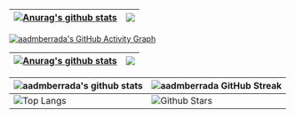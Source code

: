 
| <a href="https://github.com/aadmberrada/github-readme-stats"><img align="center" src="https://github-readme-stats.vercel.app/api?username=aadmberrada&show_icons=true&include_all_commits=true&theme=tokyonight&hide_border=true" alt="Anurag's github stats" /></a> | <a href="https://github.com/aadmberrada/github-readme-stats"><img align="center" src="https://github-readme-stats.vercel.app/api/top-langs/?username=aadmberrada&layout=compact&theme=tokyonight&hide_border=true" /></a> |
| ------------- | ------------- |

[![aadmberrada's GitHub Activity Graph](https://activity-graph.herokuapp.com/graph?username=aadmberrada&theme=tokyonight)](https://git.io/praveenscience)


| <a href="https://github.com/aadmberrada/github-readme-stats"><img align="center" src="https://github-readme-stats.vercel.app/api?username=aadmberrada&show_icons=true&theme=tokyonight&hide_border=true" alt="Anurag's github stats" /></a> | <a href="https://github.com/aadmberrada/github-readme-stats"><img align="center" src="https://github-readme-streak-stats.herokuapp.com/?user=aadmberrada&theme=tokyonight" /></a> |
| ------------- | ------------- |

| ![aadmberrada's github stats](https://github-readme-stats.vercel.app/api?username=aadmberrada&show_icons=true&theme=tokyonight) | ![aadmberrada GitHub Streak](https://github-readme-streak-stats.herokuapp.com/?user=aadmberrada&theme=tokyonight) |
| --- | --- |
| ![Top Langs](https://github-readme-stats.vercel.app/api/top-langs/?username=aadmberrada&theme=tokyonight) | ![Github Stars](https://github-readme-stats.vercel.app/api?username=aadmberrada&show_icons=true&locale=en&count_private=true&hide_rank=true&custom_title=My%20GitHub%20Stats&disable_animations=true&theme=tokyonight) 




